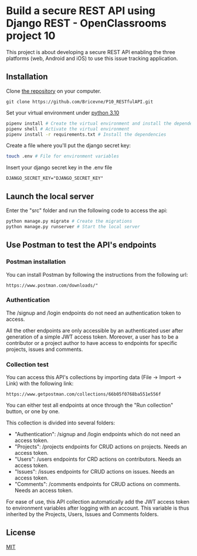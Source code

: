# Build a secure REST API using Django REST - OpenClassrooms project 10

This project is about developing a secure REST API enabling the three platforms (web, Android and iOS) to use this issue
tracking application.

## Installation

Clone [the repository](https://github.com/Bricevne/P10_RESTfulAPI.git) on your computer.

```
git clone https://github.com/Bricevne/P10_RESTfulAPI.git
```

Set your virtual environment under [python 3.10](https://www.python.org/downloads/release/python-3100/)

```bash
pipenv install # Create the virtual environment and install the dependencies
pipenv shell # Activate the virtual environment
pipenv install -r requirements.txt # Install the dependencies
```

Create a file where you'll put the django secret key:

```bash
touch .env # File for environment variables
```

Insert your django secret key in the .env file

`DJANGO_SECRET_KEY="DJANGO_SECRET_KEY"`


## Launch the local server

Enter the "src" folder and run the following code to access the api:

```bash
python manage.py migrate # Create the migrations
python manage.py runserver # Start the local server
```

## Use Postman to test the API's endpoints

### Postman installation

You can install Postman by following the instructions from the following url:

`https://www.postman.com/downloads/"`

### Authentication

The /signup and /login endpoints do not need an authentication token to access.

All the other endpoints are only accessible by an authenticated user after generation of a simple JWT access token. 
Moreover, a user has to be a contributor or a project author to have access to endpoints for specific projects, 
issues and comments.

### Collection test

You can access this API's collections by importing data (File -> Import -> Link) with the following link:

`https://www.getpostman.com/collections/66b05f0768ba551e556f`

You can either test all endpoints at once through the "Run collection" button, or one by one.

This collection is divided into several folders:
- "Authentication": /signup and /login endpoints which do not need an access token.
- "Projects": /projects endpoints for CRUD actions on projects. Needs an access token.
- "Users": /users endpoints for CRD actions on contributors. Needs an access token.
- "Issues": /issues endpoints for CRUD actions on issues. Needs an access token.
- "Comments": /comments endpoints for CRUD actions on comments. Needs an access token.

For ease of use, this API collection automatically add the JWT access token to environment variables after logging with
an account. This variable is thus inherited by the Projects, Users, Issues and Comments folders.

## License

[MIT](https://choosealicense.com/licenses/mit/)
